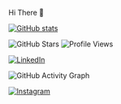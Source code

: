 Hi There 🫡


[![GitHub stats](https://github-readme-stats.vercel.app/api?username=aravindhnirmal)](https://github.com/aravindhnirmal/github-readme-stats)





![GitHub Stars](https://img.shields.io/github/stars/aravindhnirmal?style=social)
![Profile Views](https://komarev.com/ghpvc/?username=aravindhnirmal)


[![LinkedIn](https://img.shields.io/badge/-LinkedIn-0077B5?style=flat-square&logo=linkedin&logoColor=white)](https://www.linkedin.com/in/nirmal-aravind-5405a81bb)


![GitHub Activity Graph](https://activity-graph.herokuapp.com/graph?username=aravindhnirmal)


[![Instagram](https://img.shields.io/badge/-Instagram-E4405F?style=flat-square&logo=instagram&logoColor=white)](https://www.instagram.com/nirmal_aravind_/)
